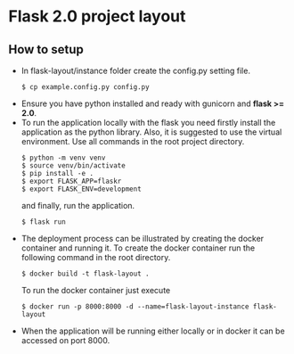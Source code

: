 # Flask 2.0 project layout
## How to setup
- In flask-layout/instance folder create the config.py setting file.
    ```
    $ cp example.config.py config.py
    ```
- Ensure you have python installed and ready with gunicorn and **flask >= 2.0**.
- To run the application locally with the flask you need firstly install the application as the python library. Also, it is suggested to use the virtual environment. Use all commands in the root project directory.
    ```
    $ python -m venv venv
    $ source venv/bin/activate
    $ pip install -e .
    $ export FLASK_APP=flaskr
    $ export FLASK_ENV=development
    ```
    and finally, run the application.
    ```
    $ flask run
    ```
- The deployment process can be illustrated by creating the docker container and running it.
  To create the docker container run the following command in the root directory.
    ```
    $ docker build -t flask-layout .
    ```
  To run the docker container just execute
  ```
  $ docker run -p 8000:8000 -d --name=flask-layout-instance flask-layout
  ```
- When the application will be running either locally or in docker it can be accessed on port 8000.
